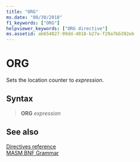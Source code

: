 ```yaml
---
title: "ORG"
ms.date: "08/30/2018"
f1_keywords: ["ORG"]
helpviewer_keywords: ["ORG directive"]
ms.assetid: ab654827-99dd-4018-b27e-f29a7bb392eb
---
```

# ORG

Sets the location counter to *expression*.

## Syntax

> **ORG** *expression*

## See also

[Directives reference](directives-reference.md)<br/>
[MASM BNF Grammar](masm-bnf-grammar.md)
